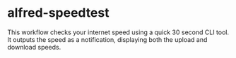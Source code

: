 # alfred-speedtest
This workflow checks your internet speed using a quick 30 second CLI tool. It outputs the speed as a notification, displaying both the upload and download speeds.
